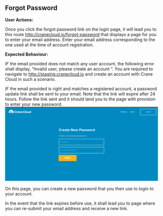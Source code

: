 ## Forgot Password
**User Actions:**

Once you click the forgot password link on the login page, it will lead you to this route <http://cranecloud.io/forgot-password> that displays a page for you to enter your email address.
Enter your email address corresponding to the one used at the time of account registration.

**Expected Behaviour:**

*IF* the email provided does not match any user account, the following error shall display, “Invalid user, please create an account “. You are required to navigate to <http://staging.cranecloud.io> and create an account with Crane Cloud in such a scenario.

*IF* the email provided is right and matches a registered account, a password update link shall be sent to your email. Note that the link will expire after 24 hours. Follow the link sent and it should land you to the page with provision to enter your new password.
![](../img/new_password.png)

On this page, you can create a new password that you then use to login to your account. 

In the event that the link expires before use, it shall lead you to page where you can re-submit your email address and receive a new link.